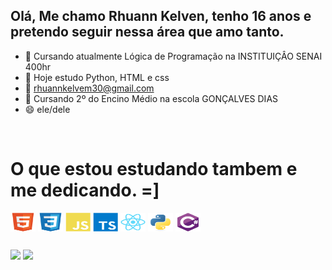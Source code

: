 ## Olá, Me chamo Rhuann Kelven, tenho 16 anos e pretendo seguir nessa área que amo tanto.

- 🔭 Cursando atualmente Lógica de Programação na INSTITUIÇÂO SENAI 400hr
- 🌱 Hoje estudo Python, HTML e css
- 💬 rhuannkelvem30@gmail.com
- 👝 Cursando 2º do Encino Médio na escola GONÇALVES DIAS
- 😄 ele/dele

<div style="display: inline_block"><br>
  <h1>O que estou estudando tambem e me dedicando. =]</h1>
  <img align="center" alt="Rhuann-HTML" height="30" width="40" src="https://raw.githubusercontent.com/devicons/devicon/master/icons/html5/html5-original.svg">
  <img align="center" alt="Rhuann-CSS" height="30" width="40" src="https://raw.githubusercontent.com/devicons/devicon/master/icons/css3/css3-original.svg">
   <img align="center" alt="Rhuann-Js" height="30" width="40" src="https://raw.githubusercontent.com/devicons/devicon/master/icons/javascript/javascript-plain.svg">
  <img align="center" alt="Rhuann-Ts" height="30" width="40" src="https://raw.githubusercontent.com/devicons/devicon/master/icons/typescript/typescript-plain.svg">
  <img align="center" alt="Rhuann-React" height="30" width="40" src="https://raw.githubusercontent.com/devicons/devicon/master/icons/react/react-original.svg">
  <img align="center" alt="Rhuann-Python" height="30" width="40" src="https://raw.githubusercontent.com/devicons/devicon/master/icons/python/python-original.svg">
  <img align="center" alt="Rhuann-Csharp" height="30" width="40" src="https://raw.githubusercontent.com/devicons/devicon/master/icons/csharp/csharp-original.svg">
</div>
  
  ##
 
<div> 
   <a href="https://instagram.com/rhuannrlz" target="_blank"><img src="https://img.shields.io/badge/-Instagran-%23E4405F?style=for-the-badge&logo=instagram&logoColor=white" target="_blank"></a>
  <a href = "mailto:rhuannkelvem30@gmail.com"><img src="https://img.shields.io/badge/-Gmail-%23333?style=for-the-badge&logo=gmail&logoColor=white" target="_blank"></a>

</div>

